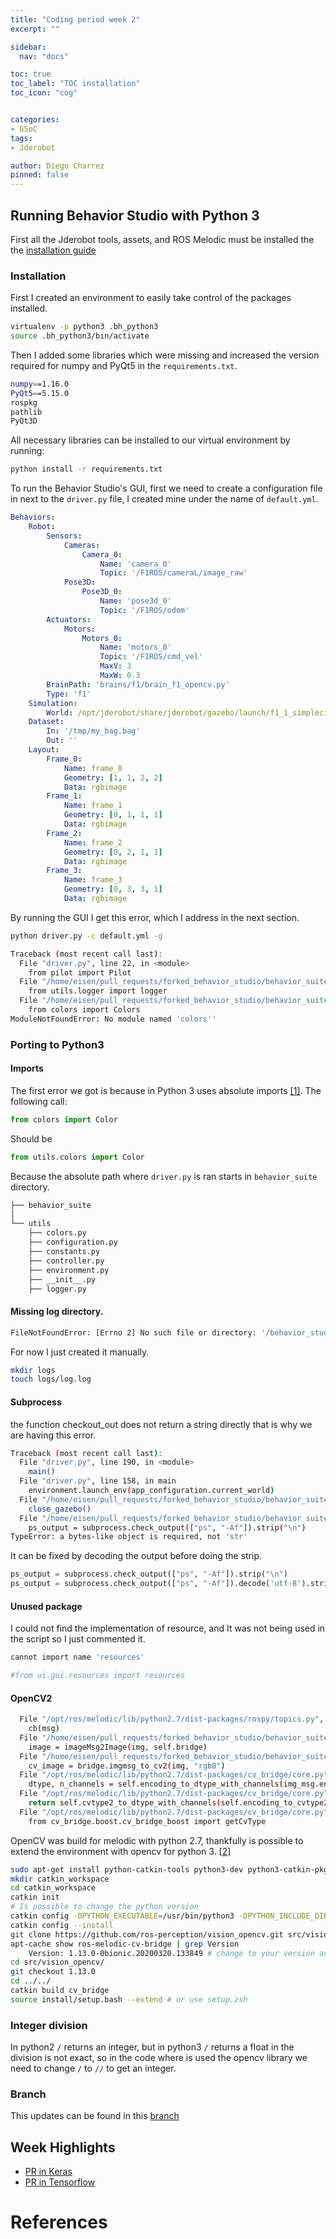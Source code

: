 ```yaml
---
title: "Coding period week 2"
excerpt: ""

sidebar:
  nav: "docs"

toc: true
toc_label: "TOC installation"
toc_icon: "cog"


categories:
- GSoC
tags:
- Jderobot

author: Diego Charrez
pinned: false
---
```




## Running Behavior Studio with Python 3

First all the Jderobot tools, assets, and ROS Melodic must be installed the the [installation guide](https://jderobot.github.io/RoboticsAcademy/installation/)

### Installation

First I created an environment to easily take control of the packages installed.

```bash
virtualenv -p python3 .bh_python3
source .bh_python3/bin/activate
```

Then I added some libraries which were missing and increased the version required for numpy and PyQt5 in the `requirements.txt`.

```bash
numpy==1.16.0
PyQt5==5.15.0
rospkg
pathlib
PyQt3D
```

All necessary libraries can be installed to our virtual environment by running:

```bash
python install -r requirements.txt
```

To run the Behavior Studio's GUI, first we need to create a configuration file in next to the `driver.py` file, I created mine under the name of `default.yml`.

```yml
Behaviors:
    Robot:
        Sensors:
            Cameras:
                Camera_0:
                    Name: 'camera_0'
                    Topic: '/F1ROS/cameraL/image_raw'
            Pose3D:
                Pose3D_0:
                    Name: 'pose3d_0'
                    Topic: '/F1ROS/odom'
        Actuators:
            Motors:
                Motors_0:
                    Name: 'motors_0'
                    Topic: '/F1ROS/cmd_vel'
                    MaxV: 3
                    MaxW: 0.3
        BrainPath: 'brains/f1/brain_f1_opencv.py'
        Type: 'f1'
    Simulation:
        World: /opt/jderobot/share/jderobot/gazebo/launch/f1_1_simplecircuit.launch
    Dataset:
        In: '/tmp/my_bag.bag'
        Out: ''
    Layout:
        Frame_0:
            Name: frame_0
            Geometry: [1, 1, 2, 2]
            Data: rgbimage
        Frame_1:
            Name: frame_1
            Geometry: [0, 1, 1, 1]
            Data: rgbimage
        Frame_2:
            Name: frame_2
            Geometry: [0, 2, 1, 1]
            Data: rgbimage
        Frame_3:
            Name: frame_3
            Geometry: [0, 3, 3, 1]
            Data: rgbimage
```            

By running the GUI I get this error, which I address in the next section.

```bash
python driver.py -c default.yml -g

Traceback (most recent call last):
  File "driver.py", line 22, in <module>
    from pilot import Pilot
  File "/home/eisen/pull_requests/forked_behavior_studio/behavior_suite/pilot.py", line 22, in <module>
    from utils.logger import logger
  File "/home/eisen/pull_requests/forked_behavior_studio/behavior_suite/utils/logger.py", line 5, in <module>
    from colors import Colors
ModuleNotFoundError: No module named 'colors''
```

### Porting to Python3

#### Imports

The first error we got is because in Python 3 uses absolute imports [\[1\]](https://www.python.org/dev/peps/pep-0328/). The following call:

```python
from colors import Color
```

Should be

```python
from utils.colors import Color
```

Because the absolute path where `driver.py` is ran starts in `behavior_suite` directory.

```bash
├── behavior_suite
│
└── utils
    ├── colors.py
    ├── configuration.py
    ├── constants.py
    ├── controller.py
    ├── environment.py
    ├── __init__.py
    ├── logger.py
```
#### Missing log directory. 

```bash
FileNotFoundError: [Errno 2] No such file or directory: '/behavior_studio/behavior_suite/logs/log.log'
```

For now I just created it manually.

```bash
mkdir logs
touch logs/log.log
```

#### Subprocess

the function checkout_out does not return a string directly that is why we are having this error.

```bash
Traceback (most recent call last):
  File "driver.py", line 190, in <module>
    main()
  File "driver.py", line 158, in main
    environment.launch_env(app_configuration.current_world)
  File "/home/eisen/pull_requests/forked_behavior_studio/behavior_suite/utils/environment.py", line 39, in launch_env
    close_gazebo()
  File "/home/eisen/pull_requests/forked_behavior_studio/behavior_suite/utils/environment.py", line 56, in close_gazebo
    ps_output = subprocess.check_output(["ps", "-Af"]).strip("\n")
TypeError: a bytes-like object is required, not 'str'
```

It can be fixed by decoding the output before doing the strip.

```python
ps_output = subprocess.check_output(["ps", "-Af"]).strip("\n")
ps_output = subprocess.check_output(["ps", "-Af"]).decode('utf-8').strip("\n")
```

#### Unused package

I could not find the implementation of resource, and It was not being used in the script so I just commented it.

```bash
cannot import name 'resources'
```

```python
#from ui.gui.resources import resources
```

#### OpenCV2

```bash
  File "/opt/ros/melodic/lib/python2.7/dist-packages/rospy/topics.py", line 750, in _invoke_callback
    cb(msg)
  File "/home/eisen/pull_requests/forked_behavior_studio/behavior_suite/robot/interfaces/camera.py", line 63, in __callback
    image = imageMsg2Image(img, self.bridge)
  File "/home/eisen/pull_requests/forked_behavior_studio/behavior_suite/robot/interfaces/camera.py", line 26, in imageMsg2Image
    cv_image = bridge.imgmsg_to_cv2(img, "rgb8")
  File "/opt/ros/melodic/lib/python2.7/dist-packages/cv_bridge/core.py", line 163, in imgmsg_to_cv2
    dtype, n_channels = self.encoding_to_dtype_with_channels(img_msg.encoding)
  File "/opt/ros/melodic/lib/python2.7/dist-packages/cv_bridge/core.py", line 99, in encoding_to_dtype_with_channels
    return self.cvtype2_to_dtype_with_channels(self.encoding_to_cvtype2(encoding))
  File "/opt/ros/melodic/lib/python2.7/dist-packages/cv_bridge/core.py", line 91, in encoding_to_cvtype2
    from cv_bridge.boost.cv_bridge_boost import getCvType
```    

OpenCV was build for melodic with python 2.7, thankfully is possible to extend the environment with opencv for python 3. [\[2\]](https://stackoverflow.com/questions/49221565/unable-to-use-cv-bridge-with-ros-kinetic-and-python3)


```bash
sudo apt-get install python-catkin-tools python3-dev python3-catkin-pkg-modules python3-numpy python3-yaml ros-melodic-cv-bridge
mkdir catkin_workspace
cd catkin_workspace
catkin init
# Is possible to change the python version
catkin config -DPYTHON_EXECUTABLE=/usr/bin/python3 -DPYTHON_INCLUDE_DIR=/usr/include/python3.6m -DPYTHON_LIBRARY=/usr/lib/x86_64-linux-gnu/libpython3.6m.so
catkin config --install
git clone https://github.com/ros-perception/vision_opencv.git src/vision_opencv
apt-cache show ros-melodic-cv-bridge | grep Version
    Version: 1.13.0-0bionic.20200320.133849 # change to your version accordingly
cd src/vision_opencv/ 
git checkout 1.13.0
cd ../../
catkin build cv_bridge
source install/setup.bash --extend # or use setup.zsh
```

### Integer division

In python2 `/` returns an integer, but in python3 `/` returns a float in the division is not exact, so in the code where is used the opencv library we need to change `/` to `//` to get an integer.

### Branch

This updates can be found in this [branch](https://github.com/dcharrezt/BehaviorStudio/tree/python_3.6.9)

## Week Highlights

- [PR in Keras](https://github.com/keras-team/keras-io/pull/83)
- [PR in Tensorflow](https://github.com/tensorflow/agents/pull/391)

# References


